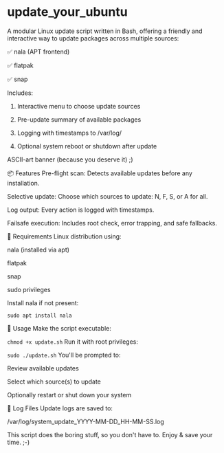 # update_your_ubuntu

A modular Linux update script written in Bash, offering a friendly and interactive way to update packages across multiple sources:

✅ nala (APT frontend)

✅ flatpak

✅ snap

Includes:

1) Interactive menu to choose update sources

2) Pre-update summary of available packages

3) Logging with timestamps to /var/log/

4) Optional system reboot or shutdown after update

ASCII-art banner (because you deserve it)  ;)

📦 Features
Pre-flight scan: Detects available updates before any installation.

Selective update: Choose which sources to update: N, F, S, or A for all.

Log output: Every action is logged with timestamps.

Failsafe execution: Includes root check, error trapping, and safe fallbacks.

🔧 Requirements
Linux distribution using:

nala (installed via apt)

flatpak

snap

sudo privileges

Install nala if not present:

```sudo apt install nala```

🚀 Usage
Make the script executable:

```chmod +x update.sh```
Run it with root privileges:

```sudo ./update.sh```
You'll be prompted to:

Review available updates

Select which source(s) to update

Optionally restart or shut down your system

📁 Log Files
Update logs are saved to:

/var/log/system_update_YYYY-MM-DD_HH-MM-SS.log

This script does the boring stuff, so you don't have to. Enjoy & save your time. ;-)
